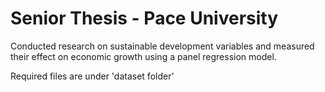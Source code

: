 # Senior Thesis - Pace University 
Conducted research on sustainable development variables and measured their effect on economic growth using a panel regression model. 

Required files are under 'dataset folder'
